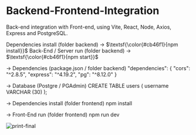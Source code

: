 # Backend-Frontend-Integration
Back-end integration with Front-end, using Vite, React, Node, Axios, Express and PostgreSQL.<br>

Dependencies install (folder backend) -> $\textsf{\color{#cb46f1}{npm install}}$
Back-End / Server run (folder backend) -> $\textsf{\color{#cb46f1}{npm start}}$

-> Dependencies (package.json / folder backend)
"dependencies": {
    "cors": "^2.8.5",
    "express": "^4.19.2",
    "pg": "^8.12.0"
  }

-> Database (Postgre / PGAdmin)
CREATE TABLE users (
    username VARCHAR (30)
);

-> Dependencies install (folder frontend)
npm install

-> Front-End run (folder frontend)
npm run dev

![print-final](https://github.com/user-attachments/assets/0972e455-5087-4dd1-814e-7c4cd6577249)

